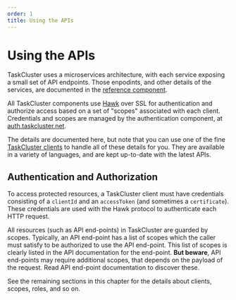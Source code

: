 ```yaml
---
order: 1
title: Using the APIs
---
```


Using the APIs
==============

TaskCluster uses a microservices architecture, with each service exposing a
small set of API endpoints.  Those enpodints, and other details of the
services, are documented in the [reference component](/reference).

All TaskCluster components use [Hawk](https://github.com/hueniverse/hawk) over
SSL for authentication and authorize access based on a set of "scopes"
associated with each client.  Credentials and scopes are managed by the
authentication component, at
[auth.taskcluster.net](http://auth.taskcluster.net).

The details are documented here, but note that you can use one of the fine
[TaskCluster clients](/manual/tools/clients) to handle all of these details for
you.  They are available in a variety of languages, and are kept up-to-date
with the latest APIs.

Authentication and Authorization
--------------------------------

To access protected resources, a TaskCluster client must have credentials
consisting of a `clientId` and an `accessToken` (and sometimes a
`certificate`).  These credentials are used with the Hawk protocol to
authenticate each HTTP request.

All resources (such as API end-points) in TaskCluster are guarded by scopes.
Typically, an API end-point has a list of scopes which the caller must satisfy
to be authorized to use the API end-point. This list of scopes is clearly
listed in the API documentation for the end-point.  **But beware**, API
end-points may require additional scopes, that depends on the payload of the
request. Read API end-point documentation to discover these.

See the remaining sections in this chapter for the details about clients,
scopes, roles, and so on.
